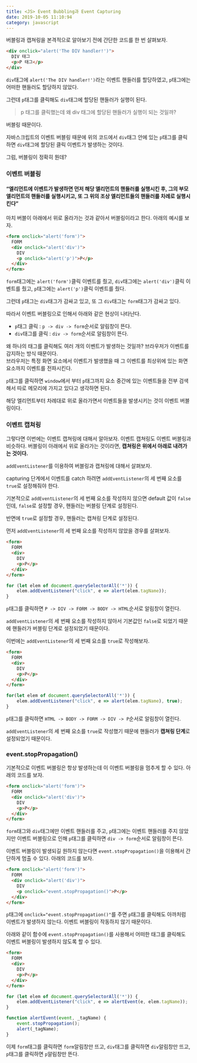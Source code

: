 ```yaml
---
title: <JS> Event Bubbling과 Event Capturing
date: 2019-10-05 11:10:94
category: javascript
---
```


버블링과 캡쳐링을 본격적으로 알아보기 전에 간단한 코드를 한 번 살펴보자.

```html
<div onclick="alert('The DIV handler!')">
  DIV 태그
  <p>P 태그</p>
</div>
```

`div`태그에 `alert('The DIV handler!')`라는 이벤트 핸들러를 할당하였고, `p`태그에는 어떠한 핸들러도 할당하지 않았다.

그런데 `p`태그를 클릭해도 `div`태그에 할당된 핸들러가 실행이 된다.

> p 태그를 클릭했는데 왜 div 태그에 할당된 핸들러가 실행이 되는 것일까?

버블링 때문이다.

자바스크립트의 이벤트 버블링 때문에 위의 코드에서 `div`태그 안에 있는 `p`태그를 클릭하면 `div`태그에 할당된 클릭 이벤트가 발생하는 것이다.

그럼, 버블링이 정확히 뭔데?

### 이벤트 버블링
#### “엘리먼트에 이벤트가 발생하면 먼저 해당 엘리먼트의 핸들러를 실행시킨 후, 그의 부모 엘리먼트의 핸들러를 실행시키고, 또 그 위의 조상 엘리먼트들의 핸들러를 차례로 실행시킨다”

마치 버블이 아래에서 위로 올라가는 것과 같아서 버블링이라고 한다. 아래의 예시를 보자.

```html
<form onclick="alert('form')">
  FORM
  <div onclick="alert('div')">
    DIV
    <p onclick="alert('p')">P</p>
  </div>
</form>
```

`form`태그에는 `alert('form')`클릭 이벤트를 줬고, `div`태그에는 `alert('div')`클릭 이벤트를 줬고, `p`태그에는 `alert('p')`클릭 이벤트를 줬다.

그런데 `p`태그는 `div`태그가 감싸고 있고, 또 그 `div`태그는 `form`태그가 감싸고 있다.

따라서 이벤트 버블링으로 인해서 아래와 같은 현상이 나타난다.
- `p`태그 클릭 : `p -> div -> form`순서로 알림창이 뜬다.
- `div`태그를 클릭 : `div -> form`순서로 알림창이 뜬다.

왜 하나의 태그를 클릭해도 여러 개의 이벤트가 발생하는 것일까? 브라우저가 이벤트를 감지하는 방식 때문이다.<br>
브라우저는 특정 화면 요소에서 이벤트가 발생했을 때 그 이벤트를 최상위에 있는 화면 요소까지 이벤트를 전파시킨다.

`p`태그를 클릭하면 `window`에서 부터 `p`태그까지 요소 중간에 있는 이벤트들을 전부 검색해서 따로 메모리에 가지고 있다고 생각하면 된다.

해당 엘리먼트부터 차례대로 위로 올라가면서 이벤트들을 발생시키는 것이 이벤트 버블링이다.

### 이벤트 캡쳐링

그렇다면 이번에는 이벤트 캡쳐링에 대해서 알아보자. 이벤트 캡쳐링도 이벤트 버블링과 비슷하다. 버블링이 아래에서 위로 올라가는 것이라면, **캡쳐링은 위에서 아래로 내려가는 것이다.**

`addEventListener`를 이용하여 버블링과 캡쳐링에 대해서 살펴보자.

capturing 단계에서 이벤트를 catch 하려면 `addEventListener`의 세 번째 요소를 `true`로 설정해줘야 한다.

기본적으로 `addEventListener`의 세 번째 요소를 작성하지 않으면 default 값이 `false`인데, `false`로 설정할 경우, 핸들러는 버블링 단계로 설정된다.

반면에 `true`로 설정할 경우, 핸들러는 캡쳐링 단계로 설정된다.

먼저 `addEventListener`의 세 번째 요소를 작성하지 않았을 경우를 살펴보자.

```html
<form>
  FORM
  <div>
    DIV
    <p>P</p>
  </div>
</form>
```

```js
for (let elem of document.querySelectorAll('*')) {
    elem.addEventListener("click", e => alert(elem.tagName));
}
```

`p`태그를 클릭하면 `P -> DIV -> FORM -> BODY -> HTML`순서로 알림창이 열린다.

`addEventListener`의 세 번째 요소를 작성하지 않아서 기본값인 `false`로 되었기 때문에 핸들러가 버블링 단계로 설정되었기 때문이다.

이번에는 `addEventListener`의 세 번째 요소를 `true`로 작성해보자.

```html
<form>
  FORM
  <div>
    DIV
    <p>P</p>
  </div>
</form>
```

```js
for(let elem of document.querySelectorAll('*')) {
    elem.addEventListener("click", e => alert(elem.tagName), true);
}
```

`p`태그를 클릭하면 `HTML -> BODY -> FORM -> DIV -> P`순서로 알림창이 열린다.

`addEventListener`의 세 번째 요소를 `true`로 작성했기 때문에 핸들러가 **캡쳐링 단계**로 설정되었기 때문이다.

### event.stopPropagation()

기본적으로 이벤트 버블링은 항상 발생하는데 이 이벤트 버블링을 멈추게 할 수 있다. 아래의 코드를 보자.

```html
<form onclick="alert('form')">
  FORM
  <div onclick="alert('div')">
    DIV
    <p>P</p>
  </div>
</form>
```

`form`태그와 `div`태그에만 이벤트 핸들러를 주고, `p`태그에는 이벤트 핸들러를 주지 않았지만 이벤트 버블링으로 인해 `p`태그를 클릭하면 `div -> form`순서로 알림창이 뜬다.

이벤트 버블링이 발생되길 원하지 않는다면 `event.stopPropagation()`을 이용해서 간단하게 멈출 수 있다. 아래의 코드를 보자.

```html
<form onclick="alert('form')">
  FORM
  <div onclick="alert('div')">
    DIV
    <p onclick="event.stopPropagation()">P</p>
  </div>
</form>
```

`p`태그에 `onclick="event.stopPropagation()"`를 주면 `p`태그를 클릭해도 아까처럼 이벤트가 발생하지 않는다. 이벤트 버블링이 작동하지 않기 때문이다.

아래와 같이 함수에 `event.stopPropagation()`를 사용해서 어떠한 태그를 클릭해도 이벤트 버블링이 발생하지 않도록 할 수 있다.

```html
<form>
  FORM
  <div>
    DIV
    <p>P</p>
  </div>
</form>
```
```js
for (let elem of document.querySelectorAll('*')) {
    elem.addEventListener("click", e => alertEvent(e, elem.tagName));
}

function alertEvent(event, _tagName) {
	event.stopPropagation();
	alert(_tagName);
}
```

이제 `form`태그를 클릭하면 `form`알림창만 뜨고, `div`태그를 클릭하면 `div`알림창만 뜨고, `p`태그를 클릭하면 `p`알림창만 뜬다.
